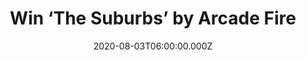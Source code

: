 ---
campaign-uuid: "c-c4bead12-8aa8-4a91-bbc2-4aa3781cf60b"
type: "Competition"
category: "Music"
date: "2020-08-03T06:00:00.000Z"
end-date: "2020-09-03T23:59:00.000Z"
disable-form: false
is_promoted: false
has_entry_page: true
title: "Win ‘The Suburbs’ by Arcade Fire"
competition-description: "<p>Arcade Fire is back! We are giving away the third studio\
  \ album by the critically-acclaimed Canadian indie rock band Arcade Fire ‘The Suburbs’\
  . The album debuted at #1 in the UK Albums Chart and features the single 'We Used\
  \ to Wait’.</p>\n<p>Click below for a chance to win.</p>\n"
hero-header: "Win ‘The Suburbs’ by Arcade Fire"
terms-confirmation: "N/A"
banner-img: "https://assets.expresslyapp.com/asset-c6f9b9d7-8e84-42fe-ba67-d95569d4065c.jpg"
logo-left-href: "http://club.expressly.io"
logo-left-image: "https://assets.expresslyapp.com/asset-897331ac-ef56-402a-9179-333cad2c62e0.jpg"
logo-left-title: "Expressly club"
bg-image-hero: "https://assets.expresslyapp.com/asset-99dd6bbe-bd23-41fa-b224-a396a93414d4.jpg"
bg-image-first: "https://assets.expresslyapp.com/asset-46c023ca-5f50-42f1-842c-402fac666c94.jpg"
section1-content: "<p>An album which becomes part of your daily routine. Yes, we are\
  \ talking about Arcade Fire third studio album ‘The Suburbs’, an absolutely must\
  \ for an Arcade Fire fan. The album debuted at #1 in the UK Albums Chart and features\
  \ the single 'We Used to Wait’.</p>\n<p>’Ready To Start’ ‘Month Of May’, ‘Rococo’\
  \ are some of the amazing songs you could find in their brand new record. Click\
  \ below for a chance to win and get ready to explore a whole new Arcade Fire experience\
  \ now.</p>\n"
entry-title: "Win ‘The Suburbs’ by Arcade Fire"
entry-content: "<p>Enter the draw to win ‘The Suburbs’ by Arcade Fire  by completing\
  \ the form below before 23:59 on the 3rd of September 2020.</p>\n"
has-winner: false
prize-description: "‘The Suburbs’ by Arcade Fire"
special-conditions: "Multiple entries are allowed up to one every day.\r\n\r\nThis\
  \ competition is also available on: https://aaa.nme.com/competitions/arcade-fire-the-suburbs"
country-restrictions:
- "GB"
---